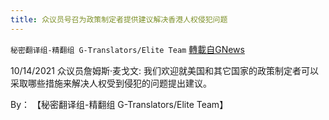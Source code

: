 ```yaml
---
title: 众议员号召为政策制定者提供建议解决香港人权侵犯问题
---
```

`秘密翻译组-精翻组 G-Translators/Elite Team` [轉載自GNews](https://gnews.org/zh-hans/1603138/)

10/14/2021 众议员詹姆斯·麦戈文: 我们欢迎就美国和其它国家的政策制定者可以采取哪些措施来解决人权受到侵犯的问题提出建议。

By： 【秘密翻译组-精翻组 G-Translators/Elite Team】
